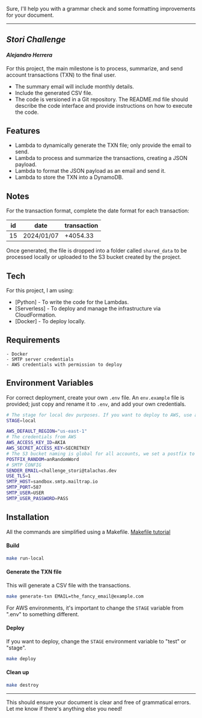 Sure, I'll help you with a grammar check and some formatting improvements for your document.

---

## _Stori Challenge_

#### _Alejandro Herrera_

For this project, the main milestone is to process, summarize, and send account transactions (TXN) to the final user.

- The summary email will include monthly details.
- Include the generated CSV file.
- The code is versioned in a Git repository. The README.md file should describe the code interface and provide instructions on how to execute the code.

## Features

- Lambda to dynamically generate the TXN file; only provide the email to send.
- Lambda to process and summarize the transactions, creating a JSON payload.
- Lambda to format the JSON payload as an email and send it.
- Lambda to store the TXN into a DynamoDB.

## Notes

For the transaction format, complete the date format for each transaction:

| id  | date        | transaction |
|-----|-------------|-------------|
| 15  | 2024/01/07  | +4054.33    |

Once generated, the file is dropped into a folder called `shared_data` to be processed locally or uploaded to the S3 bucket created by the project.

## Tech

For this project, I am using:

- [Python] - To write the code for the Lambdas.
- [Serverless] - To deploy and manage the infrastructure via CloudFormation.
- [Docker] - To deploy locally.

## Requirements

```
- Docker
- SMTP server credentials
- AWS credentials with permission to deploy
```

## Environment Variables

For correct deployment, create your own `.env` file. An `env.example` file is provided; just copy and rename it to `.env`, and add your own credentials.

```sh
# The stage for local dev purposes. If you want to deploy to AWS, use an appropriate stage name: live, staging, etc.
STAGE=local

AWS_DEFAULT_REGION="us-east-1"
# The credentials from AWS
AWS_ACCESS_KEY_ID=AKIA
AWS_SECRET_ACCESS_KEY=SECRETKEY
# The S3 bucket naming is global for all accounts, we set a postfix to prevent duplication
POSTFIX_RANDOM=anRandomWord
# SMTP CONFIG
SENDER_EMAIL=challenge_stori@talachas.dev
USE_TLS=1
SMTP_HOST=sandbox.smtp.mailtrap.io
SMTP_PORT=587
SMTP_USER=USER
SMTP_USER_PASSWORD=PASS
```

## Installation

All the commands are simplified using a Makefile. [Makefile tutorial](https://makefiletutorial.com/#why-do-makefiles-exist)

#### Build

```sh
make run-local
```

#### Generate the TXN file

This will generate a CSV file with the transactions.

```sh
make generate-txn EMAIL=the_fancy_email@example.com
```

For AWS environments, it's important to change the `STAGE` variable from ".env" to something different.

#### Deploy

If you want to deploy, change the `STAGE` environment variable to "test" or "stage".

```sh
make deploy
```

#### Clean up

```sh
make destroy
```

---

This should ensure your document is clear and free of grammatical errors. Let me know if there's anything else you need!

